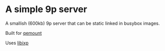 # A simple 9p server

A smallish (600kb) 9p server that can be static linked in busybox images.

Built for [qemount](https://github.com/bitplane/qemount)

Uses [libixp](https://github.com/0intro/libixp)
